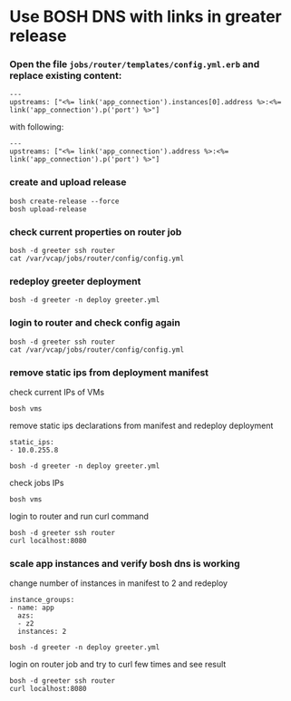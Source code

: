 # Use BOSH DNS with links in greater release

### Open the file `jobs/router/templates/config.yml.erb` and replace existing content:

```
---
upstreams: ["<%= link('app_connection').instances[0].address %>:<%= link('app_connection').p('port') %>"]
```
with following:
```
---
upstreams: ["<%= link('app_connection').address %>:<%= link('app_connection').p('port') %>"]
```

### create and upload release
```
bosh create-release --force
bosh upload-release
```

### check current properties on router job
```
bosh -d greeter ssh router
cat /var/vcap/jobs/router/config/config.yml
```

### redeploy greeter deployment

```
bosh -d greeter -n deploy greeter.yml
```

### login to router and check config again
```
bosh -d greeter ssh router
cat /var/vcap/jobs/router/config/config.yml
```

### remove static ips from deployment manifest

check current IPs of VMs

```
bosh vms
```
remove static ips declarations from manifest and redeploy deployment
```
static_ips:
- 10.0.255.8
```
```
bosh -d greeter -n deploy greeter.yml
```

check jobs IPs
```
bosh vms
```
login to router and run curl command
```
bosh -d greeter ssh router
curl localhost:8080
```


### scale app instances and verify bosh dns is working

change number of instances in manifest to 2 and redeploy

```
instance_groups:
- name: app
  azs:
  - z2
  instances: 2
```

```
bosh -d greeter -n deploy greeter.yml
```

login on router job and try to curl few times and see result

```
bosh -d greeter ssh router
curl localhost:8080
```
